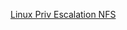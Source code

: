 [Linux Priv Escalation NFS](https://haiderm.com/linux-privilege-escalation-using-weak-nfs-permissions/)

